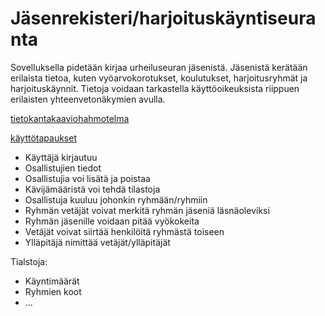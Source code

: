 # Jäsenrekisteri/harjoituskäyntiseuranta

Sovelluksella pidetään kirjaa urheiluseuran jäsenistä. Jäsenistä kerätään erilaista tietoa, kuten vyöarvokorotukset, koulutukset, harjoitusryhmät ja harjoituskäynnit. Tietoja voidaan tarkastella käyttöoikeuksista riippuen erilaisten yhteenvetonäkymien avulla.

[tietokantakaaviohahmotelma](https://github.com/tuomasmk/jasenrekisteri/blob/master/documentation/tietokantakaavio.jpg)

[käyttötapaukset](https://github.com/tuomasmk/jasenrekisteri/blob/master/documentation/userstories.md)

* Käyttäjä kirjautuu
* Osallistujien tiedot
* Osallistujia voi lisätä ja poistaa
* Kävijämääristä voi tehdä tilastoja
* Osallistuja kuuluu johonkin ryhmään/ryhmiin
* Ryhmän vetäjät voivat merkitä ryhmän jäseniä läsnäoleviksi
* Ryhmän jäsenille voidaan pitää vyökokeita
* Vetäjät voivat siirtää henkilöitä ryhmästä toiseen
* Ylläpitäjä nimittää vetäjät/ylläpitäjät

Tialstoja:
* Käyntimäärät
* Ryhmien koot
* ...

